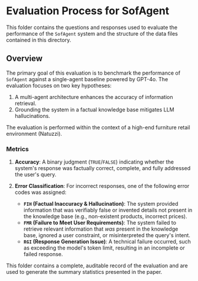 # Evaluation Process for SofAgent

This folder contains the questions and responses used to evaluate the performance of the `SofAgent` system and the structure of the data files contained in this directory.

## Overview

The primary goal of this evaluation is to benchmark the performance of `SofAgent` against a single-agent baseline powered by GPT-4o. The evaluation focuses on two key hypotheses:
1.  A multi-agent architecture enhances the accuracy of information retrieval.
2.  Grounding the system in a factual knowledge base mitigates LLM hallucinations.

The evaluation is performed within the context of a high-end furniture retail environment (Natuzzi).

### Metrics

1.  **Accuracy**: A binary judgment (`TRUE`/`FALSE`) indicating whether the system's response was factually correct, complete, and fully addressed the user's query.

2.  **Error Classification**: For incorrect responses, one of the following error codes was assigned:
    -   **`FIH` (Factual Inaccuracy & Hallucination)**: The system provided information that was verifiably false or invented details not present in the knowledge base (e.g., non-existent products, incorrect prices).
    -   **`FMR` (Failure to Meet User Requirements)**: The system failed to retrieve relevant information that *was* present in the knowledge base, ignored a user constraint, or misinterpreted the query's intent.
    -   **`RGI` (Response Generation Issue)**: A technical failure occurred, such as exceeding the model's token limit, resulting in an incomplete or failed response.

This folder contains a complete, auditable record of the evaluation and are used to generate the summary statistics presented in the paper.
